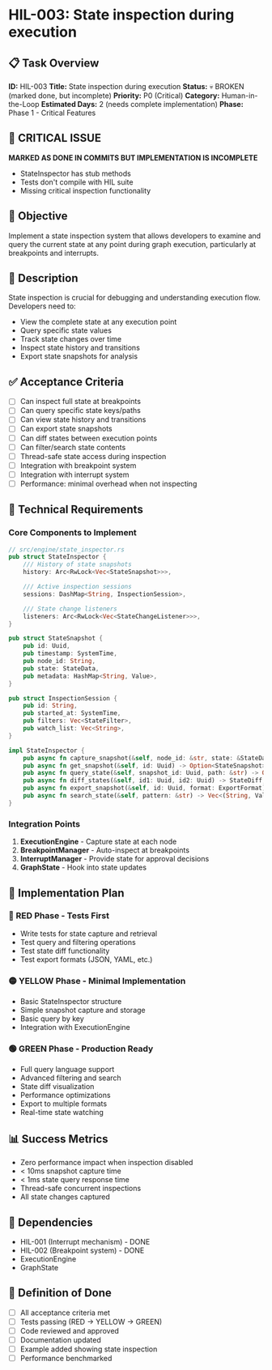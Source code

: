 # HIL-003: State inspection during execution

## 📋 Task Overview
**ID:** HIL-003
**Title:** State inspection during execution
**Status:** 💀 BROKEN (marked done, but incomplete)
**Priority:** P0 (Critical)
**Category:** Human-in-the-Loop
**Estimated Days:** 2 (needs complete implementation)
**Phase:** Phase 1 - Critical Features

## 🚨 CRITICAL ISSUE
**MARKED AS DONE IN COMMITS BUT IMPLEMENTATION IS INCOMPLETE**
- StateInspector has stub methods
- Tests don't compile with HIL suite
- Missing critical inspection functionality

## 🎯 Objective
Implement a state inspection system that allows developers to examine and query the current state at any point during graph execution, particularly at breakpoints and interrupts.

## 📝 Description
State inspection is crucial for debugging and understanding execution flow. Developers need to:
- View the complete state at any execution point
- Query specific state values
- Track state changes over time
- Inspect state history and transitions
- Export state snapshots for analysis

## ✅ Acceptance Criteria
- [ ] Can inspect full state at breakpoints
- [ ] Can query specific state keys/paths
- [ ] Can view state history and transitions
- [ ] Can export state snapshots
- [ ] Can diff states between execution points
- [ ] Can filter/search state contents
- [ ] Thread-safe state access during inspection
- [ ] Integration with breakpoint system
- [ ] Integration with interrupt system
- [ ] Performance: minimal overhead when not inspecting

## 🔧 Technical Requirements

### Core Components to Implement
```rust
// src/engine/state_inspector.rs
pub struct StateInspector {
    /// History of state snapshots
    history: Arc<RwLock<Vec<StateSnapshot>>>,

    /// Active inspection sessions
    sessions: DashMap<String, InspectionSession>,

    /// State change listeners
    listeners: Arc<RwLock<Vec<StateChangeListener>>>,
}

pub struct StateSnapshot {
    pub id: Uuid,
    pub timestamp: SystemTime,
    pub node_id: String,
    pub state: StateData,
    pub metadata: HashMap<String, Value>,
}

pub struct InspectionSession {
    pub id: String,
    pub started_at: SystemTime,
    pub filters: Vec<StateFilter>,
    pub watch_list: Vec<String>,
}

impl StateInspector {
    pub async fn capture_snapshot(&self, node_id: &str, state: &StateData) -> Uuid;
    pub async fn get_snapshot(&self, id: Uuid) -> Option<StateSnapshot>;
    pub async fn query_state(&self, snapshot_id: Uuid, path: &str) -> Option<Value>;
    pub async fn diff_states(&self, id1: Uuid, id2: Uuid) -> StateDiff;
    pub async fn export_snapshot(&self, id: Uuid, format: ExportFormat) -> String;
    pub async fn search_state(&self, pattern: &str) -> Vec<(String, Value)>;
}
```

### Integration Points
1. **ExecutionEngine** - Capture state at each node
2. **BreakpointManager** - Auto-inspect at breakpoints
3. **InterruptManager** - Provide state for approval decisions
4. **GraphState** - Hook into state updates

## 🚦 Implementation Plan

### 🔴 RED Phase - Tests First
- Write tests for state capture and retrieval
- Test query and filtering operations
- Test state diff functionality
- Test export formats (JSON, YAML, etc.)

### 🟡 YELLOW Phase - Minimal Implementation
- Basic StateInspector structure
- Simple snapshot capture and storage
- Basic query by key
- Integration with ExecutionEngine

### 🟢 GREEN Phase - Production Ready
- Full query language support
- Advanced filtering and search
- State diff visualization
- Performance optimizations
- Export to multiple formats
- Real-time state watching

## 📊 Success Metrics
- Zero performance impact when inspection disabled
- < 10ms snapshot capture time
- < 1ms state query response time
- Thread-safe concurrent inspections
- All state changes captured

## 🔗 Dependencies
- HIL-001 (Interrupt mechanism) - DONE
- HIL-002 (Breakpoint system) - DONE
- ExecutionEngine
- GraphState

## 🎯 Definition of Done
- [ ] All acceptance criteria met
- [ ] Tests passing (RED → YELLOW → GREEN)
- [ ] Code reviewed and approved
- [ ] Documentation updated
- [ ] Example added showing state inspection
- [ ] Performance benchmarked